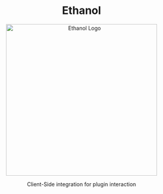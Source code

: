 <div align="center">
    <h1>Ethanol</h1>
        <img src="https://cdn.discordapp.com/icons/1196058309015392296/dd32f655540f0983ec80bdd0fb6c13ed.webp?size=1024&format=webp&width=0&height=256" alt="Ethanol Logo" width="400" height="400"/>
        <p>Client-Side integration for plugin interaction</p>
</div>



